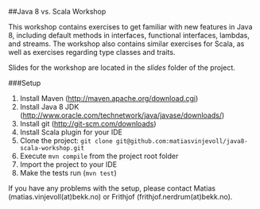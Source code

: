 ##Java 8 vs. Scala Workshop

This workshop contains exercises to get familiar with new features in Java 8, including default methods in interfaces, functional interfaces, lambdas, and streams. The workshop also contains similar exercises for Scala, as well as exercises regarding type classes and traits. 

Slides for the workshop are located in the _slides_ folder of the project.

###Setup
1. Install Maven (http://maven.apache.org/download.cgi)
2. Install Java 8 JDK (http://www.oracle.com/technetwork/java/javase/downloads/)
3. Install git (http://git-scm.com/downloads)
4. Install Scala plugin for your IDE
5. Clone the project: `git clone git@github.com:matiasvinjevoll/java8-scala-workshop.git`
6. Execute `mvn compile` from the project root folder
7. Import the project to your IDE
8. Make the tests run (`mvn test`) 

If you have any problems with the setup, please contact Matias (matias.vinjevoll(at)bekk.no) or Frithjof (frithjof.nerdrum(at)bekk.no).